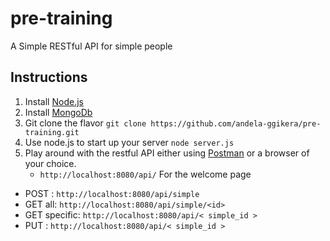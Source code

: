 # pre-training
A Simple RESTful API for simple people

## Instructions
1. Install [Node.js](https://nodejs.org/en/download/)
2. Install [MongoDb](https://www.npmjs.com/package/mongodb)
3. Git clone the flavor
``` git clone https://github.com/andela-ggikera/pre-training.git ```
4. Use node.js to start up your server
``` node server.js ```
5. Play around with the restful API either using [Postman](https://chrome.google.com/webstore/search/postman) or a browser of your choice.
 	* ``` http://localhost:8080/api/ ``` For the welcome page
  * POST : ``` http://localhost:8080/api/simple ```
  * GET all: ``` http://localhost:8080/api/simple/<id> ```
  * GET specific: ``` http://localhost:8080/api/< simple_id > ```
  * PUT : ``` http://localhost:8080/api/< simple_id > ```

